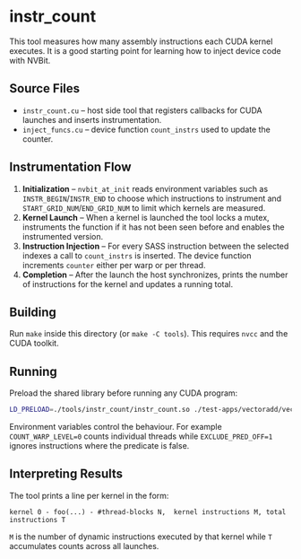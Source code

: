 # instr_count

This tool measures how many assembly instructions each CUDA kernel executes. It is a good starting point for learning how to inject device code with NVBit.

## Source Files
- `instr_count.cu` – host side tool that registers callbacks for CUDA launches and inserts instrumentation.
- `inject_funcs.cu` – device function `count_instrs` used to update the counter.

## Instrumentation Flow
1. **Initialization** – `nvbit_at_init` reads environment variables such as `INSTR_BEGIN`/`INSTR_END` to choose which instructions to instrument and `START_GRID_NUM`/`END_GRID_NUM` to limit which kernels are measured.
2. **Kernel Launch** – When a kernel is launched the tool locks a mutex, instruments the function if it has not been seen before and enables the instrumented version.
3. **Instruction Injection** – For every SASS instruction between the selected indexes a call to `count_instrs` is inserted. The device function increments `counter` either per warp or per thread.
4. **Completion** – After the launch the host synchronizes, prints the number of instructions for the kernel and updates a running total.

## Building
Run `make` inside this directory (or `make -C tools`). This requires `nvcc` and the CUDA toolkit.

## Running
Preload the shared library before running any CUDA program:

```bash
LD_PRELOAD=./tools/instr_count/instr_count.so ./test-apps/vectoradd/vectoradd
```

Environment variables control the behaviour. For example `COUNT_WARP_LEVEL=0` counts individual threads while `EXCLUDE_PRED_OFF=1` ignores instructions where the predicate is false.

## Interpreting Results
The tool prints a line per kernel in the form:

```
kernel 0 - foo(...) - #thread-blocks N,  kernel instructions M, total instructions T
```

`M` is the number of dynamic instructions executed by that kernel while `T` accumulates counts across all launches.
